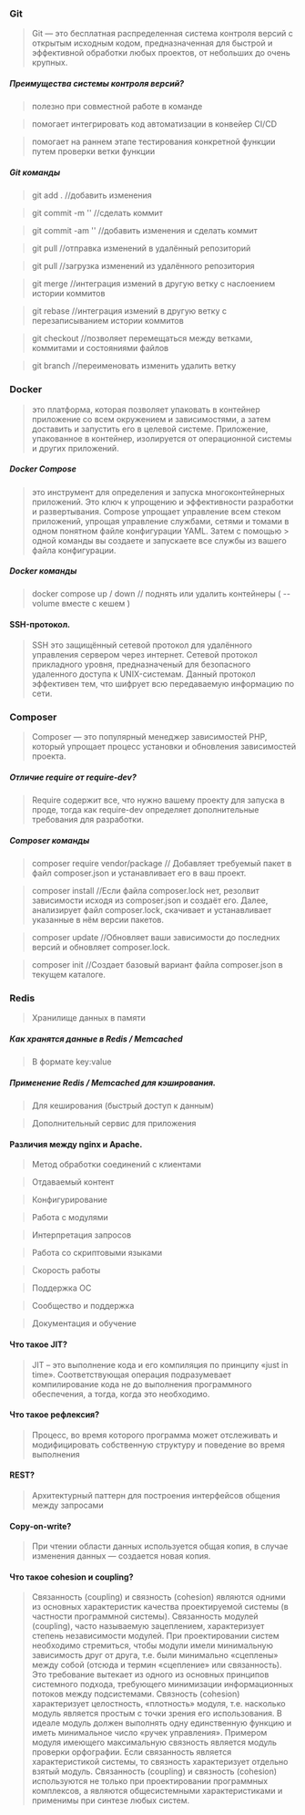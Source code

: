 ### Git

> Git — это бесплатная распределенная система контроля версий с открытым исходным кодом, предназначенная для 
> быстрой и эффективной обработки любых проектов, от небольших до очень крупных.

##### Преимущества системы контроля версий?

> полезно при совместной работе в команде

> помогает интегрировать код автоматизации в конвейер CI/CD

> помогает на раннем этапе тестирования конкретной функции путем проверки ветки функции

##### Git команды

> git add . //добавить изменения

> git commit -m '' //cделать коммит

> git commit -am '' //добавить изменения и cделать коммит 

> git pull //отправка изменений в удалённый репозиторий

> git pull //загрузка изменений из удалённого репозитория

> git merge //интеграция измений в другую ветку с наслоением истории коммитов

> git rebase //интеграция измений в другую ветку с перезаписыванием истории коммитов

> git checkout //позволяет перемещаться между ветками, коммитами и состояниями файлов

> git branch //переименовать изменить удалить ветку

### Docker

> это платформа, которая позволяет упаковать в контейнер приложение со всем окружением и зависимостями, а
> затем доставить и запустить его в целевой системе. Приложение, упакованное в контейнер, изолируется от операционной
> системы и других приложений.

##### Docker Compose

> это инструмент для определения и запуска многоконтейнерных приложений. Это ключ к упрощению и эффективности разработки и развертывания.
> Compose упрощает управление всем стеком приложений, упрощая управление службами, сетями и томами в одном понятном файле конфигурации YAML. Затем с помощью > одной команды вы создаете и запускаете все службы из вашего файла конфигурации.

##### Docker команды

> docker compose up / down // поднять или удалить контейнеры ( --volume вместе с кешем )

#### SSH-протокол.

> SSH это защищённый сетевой протокол для удалённого управления
> сервером через интернет.
> Сетевой протокол прикладного уровня, предназначеный для безопасного удаленного доступа к UNIX-системам. Данный
> протокол эффективен тем, что шифрует всю передаваемую информацию по сети.

### Composer

> Composer — это популярный менеджер зависимостей PHP, который упрощает процесс установки и обновления
> зависимостей проекта.

##### Отличие require от require-dev?

> Require содержит все, что нужно вашему проекту для запуска в проде, тогда как require-dev определяет дополнительные
> требования для разработки.

##### Composer команды

> composer require vendor/package // Добавляет требуемый пакет в файл composer.json и устанавливает его в ваш проект.

> composer install //Если файла composer.lock нет, резолвит зависимости исходя из composer.json и создаёт его. 
> Далее, анализирует файл composer.lock, скачивает и устанавливает указанные в нём версии пакетов.

> composer update //Обновляет ваши зависимости до последних версий и обновляет composer.lock.

> composer init	//Создает базовый вариант файла composer.json в текущем каталоге.

### Redis

> Хранилище данных в памяти

##### Как хранятся данные в Redis / Memcached

> В формате key:value

##### Применение Redis / Memcached для кэширования. 

> Для кеширования (быстрый доступ к данным)

> Дополнительный сервис для приложения

#### Различия между nginx и Apache.

> Метод обработки соединений с клиентами

> Отдаваемый контент

> Конфигурирование

> Работа с модулями

> Интерпретация запросов

> Работа со скриптовыми языками

> Скорость работы

> Поддержка ОС

> Сообщество и поддержка

> Документация и обучение

#### Что такое JIT?

> JIT – это выполнение кода и его компиляция по принципу «just in time». Соответствующая операция подразумевает
> компилирование кода не до выполнения программного обеспечения, а тогда, когда это необходимо.

#### Что такое рефлексия?

> Процесс, во время которого программа может отслеживать и модифицировать собственную структуру и поведение во
> время выполнения

#### REST?

> Архитектурный паттерн для построения интерфейсов общения между запросами

#### Copy-on-write?

> При чтении области данных используется общая копия, в случае изменения данных — создается новая копия.

#### Что такое cohesion и coupling?

> Связанность (coupling) и связность (cohesion) являются одними из основных характеристик качества проектируемой
> системы (в частности программной системы).
> Связанность модулей (coupling), часто называемую зацеплением, характеризует степень независимости модулей. При
> проектировании систем необходимо стремиться, чтобы модули имели минимальную зависимость друг от друга, т.е. были
> минимально «сцеплены» между собой (отсюда и термин «сцепление» или связанность). Это требование вытекает из
> одного из основных принципов системного подхода, требующего минимизации информационных потоков между
> подсистемами.
> Связность (cohesion) характеризует целостность, «плотность» модуля, т.е. насколько модуль является простым с точки
> зрения его использования. В идеале модуль должен выполнять одну единственную функцию и иметь минимальное число
> «ручек управления». Примером модуля имеющего максимальную связность является модуль проверки орфографии. Если
> связанность является характеристикой системы, то связность характеризует отдельно взятый модуль.
> Связанность (coupling) и связность (cohesion) используются не только при проектировании программных комплексов, а
> являются общесистемными характеристиками и применимы при синтезе любых систем.

